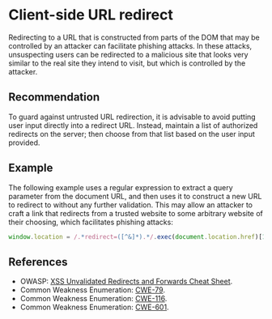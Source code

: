 # Client-side URL redirect
Redirecting to a URL that is constructed from parts of the DOM that may be controlled by an attacker can facilitate phishing attacks. In these attacks, unsuspecting users can be redirected to a malicious site that looks very similar to the real site they intend to visit, but which is controlled by the attacker.


## Recommendation
To guard against untrusted URL redirection, it is advisable to avoid putting user input directly into a redirect URL. Instead, maintain a list of authorized redirects on the server; then choose from that list based on the user input provided.


## Example
The following example uses a regular expression to extract a query parameter from the document URL, and then uses it to construct a new URL to redirect to without any further validation. This may allow an attacker to craft a link that redirects from a trusted website to some arbitrary website of their choosing, which facilitates phishing attacks:


```javascript
window.location = /.*redirect=([^&]*).*/.exec(document.location.href)[1];

```

## References
* OWASP: [ XSS Unvalidated Redirects and Forwards Cheat Sheet](https://cheatsheetseries.owasp.org/cheatsheets/Unvalidated_Redirects_and_Forwards_Cheat_Sheet.html).
* Common Weakness Enumeration: [CWE-79](https://cwe.mitre.org/data/definitions/79.html).
* Common Weakness Enumeration: [CWE-116](https://cwe.mitre.org/data/definitions/116.html).
* Common Weakness Enumeration: [CWE-601](https://cwe.mitre.org/data/definitions/601.html).

